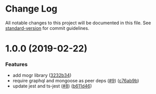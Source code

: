 # Change Log

All notable changes to this project will be documented in this file. See [standard-version](https://github.com/conventional-changelog/standard-version) for commit guidelines.

<a name="1.0.0"></a>
# 1.0.0 (2019-02-22)


### Features

* add mogr library ([3232b34](https://github.com/nicky-lenaers/mogr/commit/3232b34))
* require graphql and mongoose as peer deps ([#9](https://github.com/nicky-lenaers/mogr/issues/9)) ([c76ab9b](https://github.com/nicky-lenaers/mogr/commit/c76ab9b))
* update jest and ts-jest ([#8](https://github.com/nicky-lenaers/mogr/issues/8)) ([b611d46](https://github.com/nicky-lenaers/mogr/commit/b611d46))
